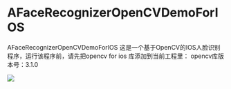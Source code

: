 # AFaceRecognizerOpenCVDemoForIOS
AFaceRecognizerOpenCVDemoForIOS
这是一个基于OpenCV的IOS人脸识别程序，运行该程序前，请先把opencv for ios 库添加到当前工程里：
opencv库版本号：3.1.0

![](https://github.com/panxiaochun/AFaceRecognizerOpenCVDemoForIOS/blob/master/picture.png)
